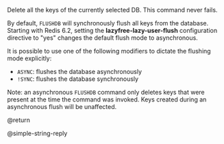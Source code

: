 Delete all the keys of the currently selected DB. This command never fails.

By default, `FLUSHDB` will synchronously flush all keys from the database.
Starting with Redis 6.2, setting the **lazyfree-lazy-user-flush** configuration
directive to "yes" changes the default flush mode to asynchronous.

It is possible to use one of the following modifiers to dictate the flushing
mode explicitly:

- `ASYNC`: flushes the database asynchronously
- `!SYNC`: flushes the database synchronously

Note: an asynchronous `FLUSHDB` command only deletes keys that were present at
the time the command was invoked. Keys created during an asynchronous flush will
be unaffected.

@return

@simple-string-reply
